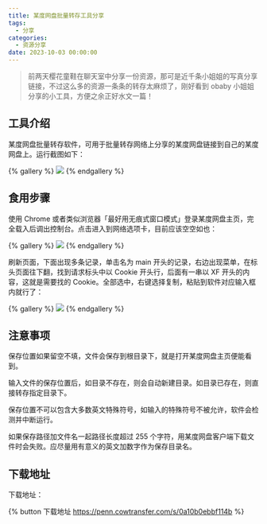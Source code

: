 ```yaml
---
title: 某度网盘批量转存工具分享
tags:
  - 分享
categories:
  - 资源分享
date: 2023-10-03 00:00:00
---
```


> 前两天樱花童鞋在聊天室中分享一份资源，那可是近千条小姐姐的写真分享链接，不过这么多的资源一条条的转存太麻烦了，刚好看到 obaby 小姐姐分享的小工具，方便之余正好水文一篇！

<!-- more -->

## 工具介绍

某度网盘批量转存软件，可用于批量转存网络上分享的某度网盘链接到自己的某度网盘上。运行截图如下：

{% gallery %}
![](https://cdn.dusays.com/2023/10/632-1.jpg)
{% endgallery %}

## 食用步骤

使用 Chrome 或者类似浏览器「最好用无痕式窗口模式」登录某度网盘主页，完全载入后调出控制台。点击进入到网络选项卡，目前应该空空如也：

{% gallery %}
![](https://cdn.dusays.com/2023/10/632-2.jpg)
{% endgallery %}

刷新页面，下面出现多条记录，单击名为 main 开头的记录，右边出现菜单，在标头页面往下翻，找到请求标头中以 Cookie 开头行，后面有一串以 XF 开头的内容，这就是需要找的 Cookie。全部选中，右键选择复制，粘贴到软件对应输入框内就行了：

{% gallery %}
![](https://cdn.dusays.com/2023/10/632-3.jpg)
{% endgallery %}

## 注意事项

保存位置如果留空不填，文件会保存到根目录下，就是打开某度网盘主页便能看到。

输入文件的保存位置后，如目录不存在，则会自动新建目录。如目录已存在，则直接转存指定目录下。

保存位置不可以包含大多数英文特殊符号，如输入的特殊符号不被允许，软件会检测并中断运行。

如果保存路径加文件名一起路径长度超过 255 个字符，用某度网盘客户端下载文件时会失败。应尽量用有意义的英文加数字作为保存目录名。

## 下载地址

下载地址：

{% button 下载地址 https://penn.cowtransfer.com/s/0a10b0ebbf114b %}